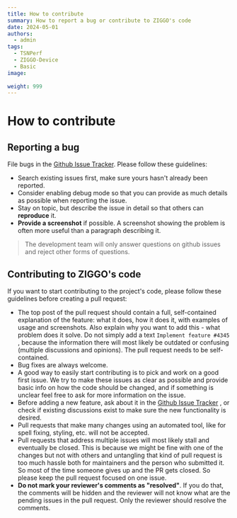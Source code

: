 ```yaml
---
title: How to contribute
summary: How to report a bug or contribute to ZIGGO's code
date: 2024-05-01
authors:
  - admin
tags:
  - TSNPerf
  - ZIGGO-Device
  - Basic
image:
  
weight: 999
---
```

# How to contribute
## Reporting a bug

File bugs in the [Github Issue Tracker](https://github.com/Horacehxw/Ziggo-CaaS-Switch/issues). Please follow these guidelines:

- Search existing issues first, make sure yours hasn't already been reported.
- Consider enabling debug mode so that you can provide as much details as possible when reporting the issue.
- Stay on topic, but describe the issue in detail so that others can **reproduce** it.
- **Provide a screenshot** if possible. A screenshot showing the problem is often more useful than a paragraph describing it.

> The development team will only answer questions on github issues and reject other forms of questions.

## Contributing to ZIGGO's code

If you want to start contributing to the project's code, please follow these guidelines before creating a pull request:

- The top post of the pull request should contain a full, self-contained explanation of the feature: what it does, how it does it, with examples of usage and screenshots. Also explain why you want to add this - what problem does it solve. Do not simply add a text `Implement feature #4345` , because the information there will most likely be outdated or confusing (multiple discussions and opinions). The pull request needs to be self-contained.
- Bug fixes are always welcome. 
- A good way to easily start contributing is to pick and work on a good first issue. We try to make these issues as clear as possible and provide basic info on how the code should be changed, and if something is unclear feel free to ask for more information on the issue.
- Before adding a new feature, ask about it in the [Github Issue Tracker](https://github.com/Horacehxw/Ziggo-CaaS-Switch/issues) , or check if existing discussions exist to make sure the new functionality is desired.
- Pull requests that make many changes using an automated tool, like for spell fixing, styling, etc. will not be accepted.
- Pull requests that address multiple issues will most likely stall and eventually be closed. This is because we might be fine with one of the changes but not with others and untangling that kind of pull request is too much hassle both for maintainers and the person who submitted it. So most of the time someone gives up and the PR gets closed. So please keep the pull request focused on one issue.
- **Do not mark your reviewer's comments as "resolved"**. If you do that, the comments will be hidden and the reviewer will not know what are the pending issues in the pull request. Only the reviewer should resolve the comments.